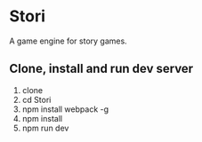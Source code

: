 # Stori
A game engine for story games.

## Clone, install and run dev server
1. clone
2. cd Stori
3. npm install webpack -g
4. npm install
5. npm run dev
